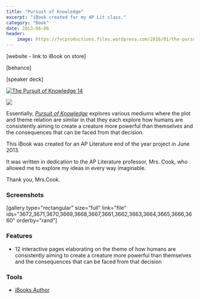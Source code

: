 ```yaml
---
title: "Pursuit of Knowledge"
excerpt: "iBook created for my AP Lit class."
category: "Book"
date: 2013-06-06
header:
    image: https://fvcproductions.files.wordpress.com/2016/01/the-pursuit-of-knowledge-14.png
---
```


[website - link to iBook on store]

[behance]

[speaker deck]

[![The Pursuit of Knowledge
14](https://fvcproductions.files.wordpress.com/2016/01/the-pursuit-of-knowledge-14.png)](https://fvcproductions.files.wordpress.com/2016/01/the-pursuit-of-knowledge-14.png)

![](https://www.ripleys.com/wp-content/uploads/2014/05/download-on-ibooks.png)

Essentially, [*Pursuit of
Knowledge*](https://itunes.apple.com/us/book/pursuit-of-knowledge/id1073378182?ls=1&mt=11)
explores various mediums where the plot and theme relation are similar
in that they each explore how humans are consistently aiming to create a
creature more powerful than themselves and the consequences that can be
faced from that decision.

This iBook was created for an AP Literature end of the year project in
June 2013.

It was written in dedication to the AP Literature professor, Mrs. Cook,
who allowed me to explore my ideas in every way imaginable.

Thank you, Mrs.Cook.

### Screenshots

\[gallery type="rectangular" size="full" link="file"
ids="3672,3671,3670,3669,3668,3667,3661,3662,3663,3664,3665,3666,3660"
orderby="rand"\]

### Features

-   12 interactive pages elaborating on the theme of how humans are
    consistently aiming to create a creature more powerful than
    themselves and the consequences that can be faced from that decision

### Tools

- [iBooks Author](https://www.apple.com/ibooks-author/)